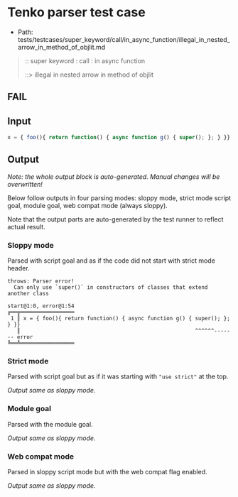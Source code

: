 # Tenko parser test case

- Path: tests/testcases/super_keyword/call/in_async_function/illegal_in_nested_arrow_in_method_of_objlit.md

> :: super keyword : call : in async function
>
> ::> illegal in nested arrow in method of objlit
## FAIL

## Input


`````js
x = { foo(){ return function() { async function g() { super(); }; } }}
`````

## Output

_Note: the whole output block is auto-generated. Manual changes will be overwritten!_

Below follow outputs in four parsing modes: sloppy mode, strict mode script goal, module goal, web compat mode (always sloppy).

Note that the output parts are auto-generated by the test runner to reflect actual result.

### Sloppy mode

Parsed with script goal and as if the code did not start with strict mode header.

`````
throws: Parser error!
  Can only use `super()` in constructors of classes that extend another class

start@1:0, error@1:54
╔══╦═════════════════
 1 ║ x = { foo(){ return function() { async function g() { super(); }; } }}
   ║                                                       ^^^^^^------- error
╚══╩═════════════════

`````

### Strict mode

Parsed with script goal but as if it was starting with `"use strict"` at the top.

_Output same as sloppy mode._

### Module goal

Parsed with the module goal.

_Output same as sloppy mode._

### Web compat mode

Parsed in sloppy script mode but with the web compat flag enabled.

_Output same as sloppy mode._
